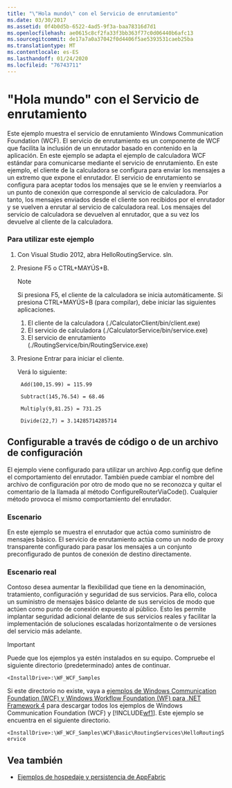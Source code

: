 ```yaml
---
title: "\"Hola mundo\" con el Servicio de enrutamiento"
ms.date: 03/30/2017
ms.assetid: 0f4b0d5b-6522-4ad5-9f3a-baa78316d7d1
ms.openlocfilehash: ae0615c8cf2fa33f3bb363f77c0d06440b6afc13
ms.sourcegitcommit: de17a7a0a37042f0d4406f5ae5393531caeb25ba
ms.translationtype: MT
ms.contentlocale: es-ES
ms.lasthandoff: 01/24/2020
ms.locfileid: "76743711"
---
```

# <a name="hello-world-with-the-routing-service"></a>"Hola mundo" con el Servicio de enrutamiento
Este ejemplo muestra el servicio de enrutamiento Windows Communication Foundation (WCF). El servicio de enrutamiento es un componente de WCF que facilita la inclusión de un enrutador basado en contenido en la aplicación. En este ejemplo se adapta el ejemplo de calculadora WCF estándar para comunicarse mediante el servicio de enrutamiento. En este ejemplo, el cliente de la calculadora se configura para enviar los mensajes a un extremo que expone el enrutador. El servicio de enrutamiento se configura para aceptar todos los mensajes que se le envíen y reenviarlos a un punto de conexión que corresponde al servicio de calculadora. Por tanto, los mensajes enviados desde el cliente son recibidos por el enrutador y se vuelven a enrutar al servicio de calculadora real. Los mensajes del servicio de calculadora se devuelven al enrutador, que a su vez los devuelve al cliente de la calculadora.

### <a name="to-use-this-sample"></a>Para utilizar este ejemplo

1. Con Visual Studio 2012, abra HelloRoutingService. sln.

2. Presione F5 o CTRL+MAYÚS+B.

    > [!NOTE]
    > Si presiona F5, el cliente de la calculadora se inicia automáticamente. Si presiona CTRL+MAYÚS+B (para compilar), debe iniciar las siguientes aplicaciones.
    >
    > 1. El cliente de la calculadora (./CalculatorClient/bin/client.exe)
    > 2. El servicio de calculadora (./CalculatorService/bin/service.exe)
    > 3. El servicio de enrutamiento (./RoutingService/bin/RoutingService.exe)

3. Presione Entrar para iniciar el cliente.

     Verá lo siguiente:

    ```console
     Add(100,15.99) = 115.99

     Subtract(145,76.54) = 68.46

     Multiply(9,81.25) = 731.25

     Divide(22,7) = 3.14285714285714
    ```

## <a name="configurable-via-code-or-appconfig"></a>Configurable a través de código o de un archivo de configuración
 El ejemplo viene configurado para utilizar un archivo App.config que define el comportamiento del enrutador. También puede cambiar el nombre del archivo de configuración por otro de modo que no se reconozca y quitar el comentario de la llamada al método ConfigureRouterViaCode(). Cualquier método provoca el mismo comportamiento del enrutador.

### <a name="scenario"></a>Escenario
 En este ejemplo se muestra el enrutador que actúa como suministro de mensajes básico. El servicio de enrutamiento actúa como un nodo de proxy transparente configurado para pasar los mensajes a un conjunto preconfigurado de puntos de conexión de destino directamente.

### <a name="real-world-scenario"></a>Escenario real
 Contoso desea aumentar la flexibilidad que tiene en la denominación, tratamiento, configuración y seguridad de sus servicios. Para ello, coloca un suministro de mensajes básico delante de sus servicios de modo que actúen como punto de conexión expuesto al público. Esto les permite implantar seguridad adicional delante de sus servicios reales y facilitar la implementación de soluciones escaladas horizontalmente o de versiones del servicio más adelante.

> [!IMPORTANT]
> Puede que los ejemplos ya estén instalados en su equipo. Compruebe el siguiente directorio (predeterminado) antes de continuar.  
>   
> `<InstallDrive>:\WF_WCF_Samples`  
>   
> Si este directorio no existe, vaya a [ejemplos de Windows Communication Foundation (WCF) y Windows Workflow Foundation (WF) para .NET Framework 4](https://www.microsoft.com/download/details.aspx?id=21459) para descargar todos los ejemplos de Windows Communication Foundation (WCF) y [!INCLUDE[wf1](../../../../includes/wf1-md.md)]. Este ejemplo se encuentra en el siguiente directorio.  
>   
> `<InstallDrive>:\WF_WCF_Samples\WCF\Basic\RoutingServices\HelloRoutingService`  
  
## <a name="see-also"></a>Vea también

- [Ejemplos de hospedaje y persistencia de AppFabric](https://docs.microsoft.com/previous-versions/appfabric/ff383418(v=azure.10))
